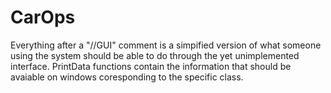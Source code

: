 # CarOps

Everything after a "//GUI" comment is a simpified version of what someone using the system should be able to do through the yet unimplemented interface. PrintData functions contain the information that should be avaiable on windows coresponding to the specific class.
